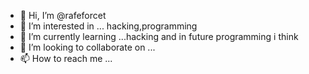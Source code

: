 - 👋 Hi, I’m @rafeforcet
- 👀 I’m interested in ... hacking,programming
- 🌱 I’m currently learning ...hacking and in future programming i think
- 💞️ I’m looking to collaborate on ...
- 📫 How to reach me ...

<!---
rafeforcet/rafeforcet is a ✨ special ✨ repository because its `README.md` (this file) appears on your GitHub profile.
You can click the Preview link to take a look at your changes.
--->
